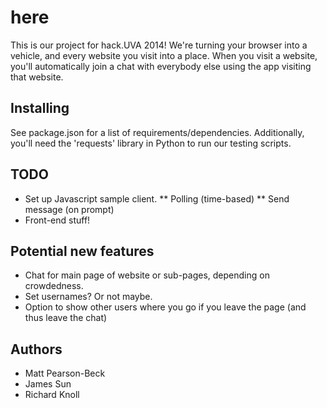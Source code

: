 # here

This is our project for hack.UVA 2014! We're turning your browser into a vehicle, and every website you visit into a place. When you visit a website, you'll automatically join a chat with everybody else using the app visiting that website.

## Installing

See package.json for a list of requirements/dependencies. Additionally, you'll need the 'requests' library in Python to run our testing scripts.

## TODO

* Set up Javascript sample client.
** Polling (time-based)
** Send message (on prompt)
* Front-end stuff!

## Potential new features

* Chat for main page of website or sub-pages, depending on crowdedness.
* Set usernames? Or not maybe.
* Option to show other users where you go if you leave the page (and thus leave the chat)

## Authors

* Matt Pearson-Beck
* James Sun
* Richard Knoll